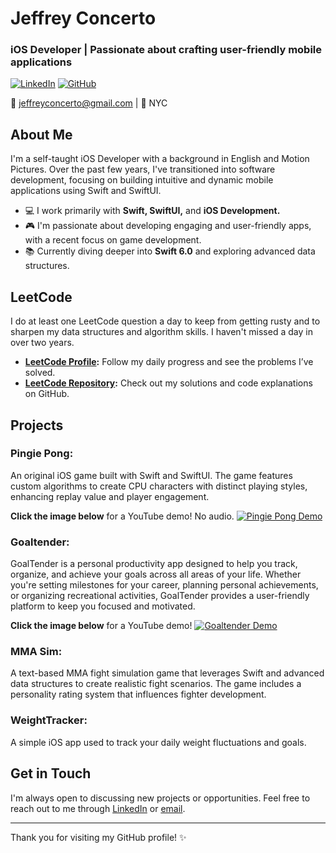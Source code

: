 # Jeffrey Concerto

### iOS Developer | Passionate about crafting user-friendly mobile applications

[![LinkedIn](https://img.shields.io/badge/LinkedIn-blue?logo=linkedin&style=for-the-badge)](https://www.linkedin.com/in/jeffrey-concerto-908b80324)
[![GitHub](https://img.shields.io/badge/GitHub-black?logo=github&style=for-the-badge)](https://github.com/JeffConcerto)

📧 jeffreyconcerto@gmail.com | 📍  NYC

## About Me

I'm a self-taught iOS Developer with a background in English and Motion Pictures. Over the past few years, I've transitioned into software development, focusing on building intuitive and dynamic mobile applications using Swift and SwiftUI.

- 💻 I work primarily with **Swift, SwiftUI,** and **iOS Development.**
- 🎮 I'm passionate about developing engaging and user-friendly apps, with a recent focus on game development.
- 📚 Currently diving deeper into **Swift 6.0** and exploring advanced data structures.

## LeetCode
I do at least one LeetCode question a day to keep from getting rusty and to sharpen my data structures and algorithm skills. I haven't missed a day in over two years.

- **[LeetCode Profile](https://leetcode.com/NoMansGhost/):** Follow my daily progress and see the problems I’ve solved.
- **[LeetCode Repository](https://github.com/JeffConcerto/leetcode):** Check out my solutions and code explanations on GitHub.

## Projects

### Pingie Pong:
An original iOS game built with Swift and SwiftUI. The game features custom algorithms to create CPU characters with distinct playing styles, enhancing replay value and player engagement.

**Click the image below** for a YouTube demo! No audio.
[![Pingie Pong Demo](https://img.youtube.com/vi/ati6nTmnw98/maxresdefault.jpg)](https://youtu.be/ati6nTmnw98)

### Goaltender:
GoalTender is a personal productivity app designed to help you track, organize, and achieve your goals across all areas of your life. Whether you're setting milestones for your career, planning personal achievements, or organizing recreational activities, GoalTender provides a user-friendly platform to keep you focused and motivated.

**Click the image below** for a YouTube demo!
[![Goaltender Demo](https://img.youtube.com/vi/xfHKyQaHkiM/maxresdefault.jpg)](https://youtu.be/xfHKyQaHkiM)

### MMA Sim:
A text-based MMA fight simulation game that leverages Swift and advanced data structures to create realistic fight scenarios. The game includes a personality rating system that influences fighter development.

### WeightTracker:
A simple iOS app used to track your daily weight fluctuations and goals.





## Get in Touch

I'm always open to discussing new projects or opportunities. Feel free to reach out to me through [LinkedIn](https://www.linkedin.com/in/jeffrey-concerto-908b80324) or [email](mailto:jeffreyconcerto@gmail.com).

---

Thank you for visiting my GitHub profile! ✨

